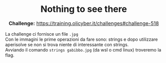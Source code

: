 <h1 style="text-align: center;">Nothing to see there</h1>

<p style="text-align: center; font-size: 16px;">
  <strong>Challenge:</strong> <a href="https://training.olicyber.it/challenges#challenge-518">https://training.olicyber.it/challenges#challenge-518</a>
</p

<p style="font-size: 15px;">
  La challenge ci fornisce un file <code>.jpg</code><br>
  Con le immagini le prime operazioni da fare sono: strings e dopo utilizzare aperisolve se non si trova niente di interessante con strings.<br>
  Avviando il comando <code>strings gabibbo.jpg</code> (da wsl o cmd linux) troveremo la flag.
</p>

